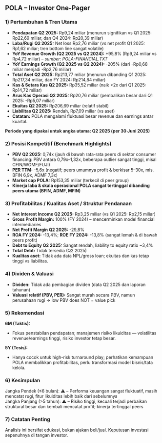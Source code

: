 ## POLA – Investor One-Pager

### 1) Pertumbuhan & Tren Utama
- **Pendapatan Q2 2025:** Rp9,24 miliar (menurun signifikan vs Q1 2025: Rp22,69 miliar, dan Q4 2024: Rp20,39 miliar)
- **Laba/Rugi Q2 2025:** Net loss Rp2,76 miliar (vs net profit Q1 2025: Rp1,62 miliar; tren bottom line sangat volatile)
- **YoY Revenue Growth (Q2 2025 vs Q2 2024):** +95,8% (Rp9,24 miliar vs Rp4,72 miliar) – *sumber: POLA-FINANCIAL.TXT*
- **YoY Earnings Growth (Q2 2025 vs Q2 2024):** -205% (dari -Rp0,68 miliar menjadi -Rp2,76 miliar)
- **Total Aset Q2 2025:** Rp213,77 miliar (menurun dibanding Q1 2025: Rp217,34 miliar, dan FY 2024: Rp214,84 miliar)
- **Kas & Setara Kas Q2 2025:** Rp35,52 miliar (naik >2x dari Q1 2025: Rp14,72 miliar)
- **Arus Kas Operasi Q2 2025:** Rp20,76 miliar (pembalikan besar dari Q1 2025: -Rp5,07 miliar)
- **Ekuitas Q2 2025:** Rp206,69 miliar (relatif stabil)
- **Liabilitas Q2 2025:** Rendah, Rp7,09 miliar (vs aset)
- **Catatan:** POLA mengalami fluktuasi besar revenue dan earnings antar kuartal.
  
**Periode yang dipakai untuk angka utama: Q2 2025 (per 30 Juni 2025)**

### 2) Posisi Kompetitif (Benchmark Highlights)
- **PBV Q2 2025:** 0,74x (jauh di bawah rata-rata peers di sektor consumer financing: PBV antara 0,79x–1,32x, beberapa outlier sangat tinggi, misal CFIN/WOMF/FUJI)
- **PER TTM:** -5,6x (negatif; peers umumnya profit & berkisar 5–30x, mis. BFIN 6,9x, ADMF 7,3x)
- **Market cap POLA:** Rp153,35 miliar (terkecil di peer group)
- **Kinerja laba & skala operasional POLA sangat tertinggal dibanding peers utama (BFIN, ADMF, MFIN)**

### 3) Profitabilitas / Kualitas Aset / Struktur Pendanaan
- **Net Interest Income Q2 2025:** Rp3,25 miliar (vs Q1 2025: Rp2,15 miliar)
- **Gross Profit Margin:** 100% (FY 2024) – mencerminkan model financial intermediaries
- **Net Profit Margin Q2 2025:** -29,8%
- **ROA FY 2024:** -13,4%; **ROE FY 2024:** -13,8% (sangat lemah & di bawah peers profit)
- **Debt to Equity Q2 2025:** Sangat rendah, liability to equity ratio ~3,4%
- **Total Debt:** Tidak tersedia (Q2 2025)
- **Kualitas aset:** Tidak ada data NPL/gross loan; ekuitas dan kas tetap tinggi vs liabilitas.

### 4) Dividen & Valuasi
- **Dividen:** Tidak ada pembagian dividen (data Q2 2025 dan laporan tahunan)
- **Valuasi relatif (PBV, PER):** Sangat murah secara PBV, namun perusahaan rugi ⇒ low PBV does NOT = value pick

### 5) Rekomendasi
**6M (Taktis):**  
- Fokus penstabilan pendapatan; manajemen risiko likuiditas — volatilitas revenue/earnings tinggi, risiko investor tetap besar.

**5Y (Tesis):**
- Hanya cocok untuk high-risk turnaround play; perhatikan kemampuan POLA membalikkan profitabilitas, perlu transformasi model bisnis/tata kelola.

### 6) Kesimpulan
Jangka Pendek (≤6 bulan): ⚠️ – Performa keuangan sangat fluktuatif, masih mencatat rugi, fitur likuiditas lebih baik dari sebelumnya  
Jangka Panjang (>5 tahun): ⚠️ – Risiko tinggi, kecuali terjadi perbaikan struktural besar dan kembali mencatat profit; kinerja tertinggal peers

### 7) Catatan Penting
Analisis ini bersifat edukasi, bukan ajakan beli/jual. Keputusan investasi sepenuhnya di tangan investor.